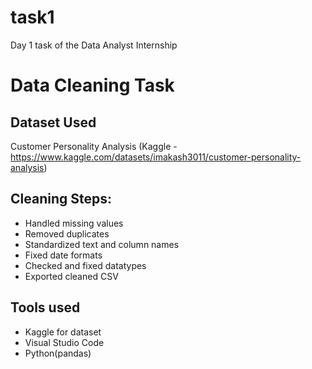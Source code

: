 # task1
Day 1 task of the Data Analyst Internship

# Data Cleaning Task

## Dataset Used
Customer Personality Analysis (Kaggle - https://www.kaggle.com/datasets/imakash3011/customer-personality-analysis)

## Cleaning Steps:
- Handled missing values
- Removed duplicates
- Standardized text and column names
- Fixed date formats
- Checked and fixed datatypes
- Exported cleaned CSV

## Tools used
- Kaggle for dataset
- Visual Studio Code
- Python(pandas)
